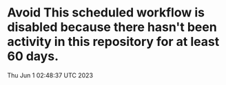 # Avoid This scheduled workflow is disabled because there hasn't been activity in this repository for at least 60 days.
Thu Jun  1 02:48:37 UTC 2023
